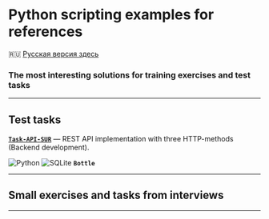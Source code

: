 # Python scripting examples for references #

:ru: [Русская версия здесь](README_RU.md)

### The most interesting solutions for training exercises and test tasks ###

----

## Test tasks ##

[**`Task-API-SUR`**](https://github.com/wildfielded/samples-python/tree/master/Task-API-SUR)&nbsp;&mdash;
REST API implementation with three HTTP-methods (Backend development).

![Python](https://img.shields.io/badge/python-3670A0?style=plastic&logo=python&logoColor=ffdd54)
![SQLite](https://img.shields.io/badge/sqlite-%2307405e.svg?style=plastic&logo=sqlite&logoColor=white)
**`Bottle`**

----

## Small exercises and tasks from interviews ##

----
